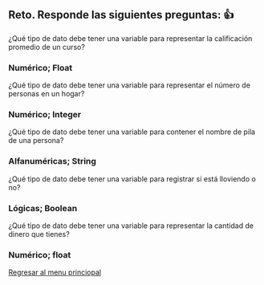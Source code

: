 ## Reto. Responde las siguientes preguntas: 👍
¿Qué tipo de dato debe tener una variable para representar la calificación promedio de un
curso?
### Numérico; Float  

¿Qué tipo de dato debe tener una variable para representar el número de personas en un
hogar?
### Numérico; Integer  

¿Qué tipo de dato debe tener una variable para contener el nombre de pila de una persona?
### Alfanuméricas; String

¿Qué tipo de dato debe tener una variable para registrar si está lloviendo o no?  
### Lógicas; Boolean

¿Qué tipo de dato debe tener una variable para representar la cantidad de dinero que
tienes?
### Numérico; float

[Regresar al menu princiopal](https://github.com/escuelaDeCodigoMargaritaMaza/escuela_de_codigo/tree/main/PENSAMIENTO_COMPUTACIONAL)

